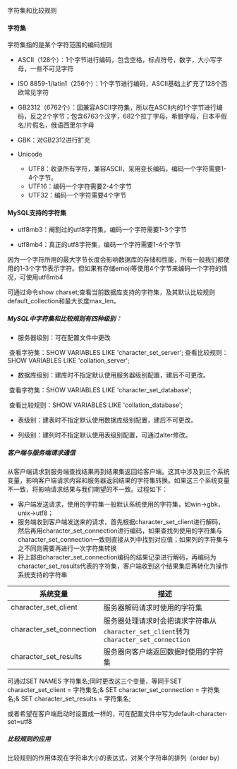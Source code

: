 字符集和比较规则

#### 字符集

字符集指的是某个字符范围的编码规则

- ASCII（128个）：1个字节进行编码，包含空格，标点符号，数字，大小写字母，一些不可见字符

- ISO 8859-1/latin1（256个）：1个字节进行编码，ASCII基础上扩充了128个西欧常见字符

- GB2312（6762个）：因兼容ASCII字符集，所以在ASCII内的1个字节进行编码，反之2个字节；包含6763个汉字，682个拉丁字母，希腊字母，日本平假名/片假名，俄语西里尔字母

- GBK：对GB2312进行扩充

- Unicode
  - UTF8：收录所有字符，兼容ASCII，采用变长编码，编码一个字符需要1-4个字节。
  - UTF16：编码一个字符需要2-4个字节
  - UTF32：编码一个字符需要4个字节

#### MySQL支持的字符集

- utf8mb3：阉割过的utf8字符集，编码一个字符需要1-3个字节

- utf8mb4：真正的utf8字符集，编码一个字符需要1-4个字节

因为一个字符所用的最大字节长度会影响数据库的存储和性能，所有一般我们都使用的1-3个字节表示字符。但如果有存储emoji等使用4个字节来编码一个字符的情况，可使用utf8mb4

可通过命令show charset;查看当前数据库支持的字符集，及其默认比较规则default_collection和最大长度max_len。

##### MySQL中字符集和比较规则有四种级别：

- 服务器级别：可在配置文件中更改

​	查看字符集：SHOW VARIABLES LIKE 'character_set_server';
​	查看比较规则：SHOW VARIABLES LIKE 'collation_server';

- 数据库级别：建库时不指定默认使用服务器级别配置，建后不可更改。

​	查看字符集：SHOW VARIABLES LIKE 'character_set_database';

​	查看比较规则：SHOW VARIABLES LIKE 'collation_database';

- 表级别：建表时不指定默认使用数据库级别配置，建后不可更改。

- 列级别：建列时不指定默认使用表级别配置，可通过alter修改。

##### 客户端与服务端请求通信

从客户端请求到服务端查找结果再到结果集返回给客户端。这其中涉及到三个系统变量，影响客户端请求内容和服务器返回结果的字符集转换。如果这三个系统变量不一致，将影响请求结果与我们期望的不一致。过程如下：

- 客户端发送请求，使用的字符集一般默认系统使用的字符集，如win->gbk，unix->utf8；
- 服务端收到客户端发送来的请求，首先根据character_set_client进行解码，然后再用character_set_connection进行编码，如果查找列使用的字符集与character_set_connection一致则直接从列中找到对应值；如果列的字符集与之不同则需要再进行一次字符集转换
- 将上部由character_set_connection编码的结果记录进行解码，再编码为character_set_results代表的字符集，客户端收到这个结果集后再转化为操作系统支持的字符串

| **系统变量**             | **描述**                                                     |
| ------------------------ | ------------------------------------------------------------ |
| character_set_client     | 服务器解码请求时使用的字符集                                 |
| character_set_connection | 服务器处理请求时会把请求字符串从`character_set_client`转为`character_set_connection` |
| character_set_results    | 服务器向客户端返回数据时使用的字符集                         |

可通过SET NAMES 字符集名;同时更改这三个变量，等同于SET character_set_client = 字符集名;& 
SET character_set_connection = 字符集名;& SET character_set_results = 字符集名;

或者希望在客户端启动时设置成一样的，可在配置文件中写为default-character-set=utf8

##### 比较规则的应用

比较规则的作用体现在字符串大小的表达式，对某个字符串的排列（order by）